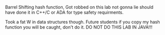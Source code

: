 Barrel Shifting hash function, Got robbed on this lab not gonna lie should have done it in C++/C or ADA for type safety requirments. 

Took a fat W in data structures though. Future students if you copy my hash function you will be caught, don't do it.
 DO NOT DO THIS LAB IN JAVA!!!
